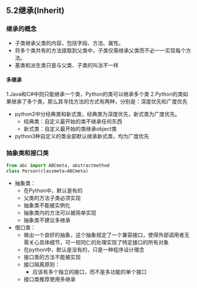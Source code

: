 ## 5.2继承(Inherit)
### 继承的概念
- 子类继承父类的内容，包括字段、方法、属性。  
- 将多个类共有的方法提取到父类中，子类仅需继承父类而不必一一实现每个方法。
- 基类和派生类只是与父类、子类的叫法不一样  

#### 多继承
1.Java和C#中则只能继承一个类，Python的类可以继承多个类
2.Python的类如果继承了多个类，那么其寻找方法的方式有两种，分别是：深度优先和广度优先
- python2中分经典类和新式类，经典类为深度优先，新式类为广度优先。
	- 经典类：自定义最开始的类不继承任何东西
	- 新式类：自定义最开始的类继承object类
- python3种自定义的类全部默认继承新式类，均为广度优先

### 抽象类和接口类
```python
from abc import ABCmeta, abstractmethod
class Person(classmeta=ABCmeta)
```

- 抽象类：  
	- 在Python中，默认是有的
	- 父类的方法子类必须实现
	- 抽象类不能被实例化
	- 抽象类内的方法可以被简单实现
	- 抽象类不建议多继承
- 借口类：  
	- 做出一个良好的抽象，这个抽象规定了一个兼容接口，使得外部调用者无需关心具体细节，可一视同仁的处理实现了特定接口的所有对象
	- 在python中，默认是没有的，只是一种程序设计理念
	- 接口类的方法不能被实现
	- 接口隔离原则：
		- 应该有多个独立的接口，而不是多功能的单个接口
	- 接口类推荐使用多继承

 